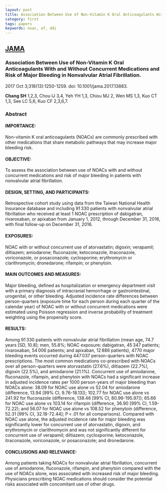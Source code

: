 ```yaml
---
layout: post
title: Association Between Use of Non-Vitamin K Oral Anticoagulants With and Without Concurrent Medications and Risk of Major Bleeding in Nonvalvular Atrial Fibrillation.
category: first
tags: papers
keywords: noac, af, ddi
---
```

## [JAMA](https://www.ncbi.nlm.nih.gov/pubmed/28973247?dopt=Abstract)

### Association Between Use of Non-Vitamin K Oral Anticoagulants With and Without Concurrent Medications and Risk of Major Bleeding in Nonvalvular Atrial Fibrillation.


2017 Oct 3;318(13):1250-1259. doi: 10.1001/jama.2017.13883.

**Chang SH**   1,2,3, Chou IJ   3,4, Yeh YH   1,3, Chiou MJ   2, Wen MS   1,3, Kuo CT   1,3, See LC   5,6, Kuo CF   2,3,6,7.

### Abstract
#### IMPORTANCE:
Non-vitamin K oral anticoagulants (NOACs) are commonly prescribed with other medications that share metabolic pathways that may increase major bleeding risk.

#### OBJECTIVE:
To assess the association between use of NOACs with and without concurrent medications and risk of major bleeding in patients with nonvalvular atrial fibrillation.

#### DESIGN, SETTING, AND PARTICIPANTS:
Retrospective cohort study using data from the Taiwan National Health Insurance database and including 91 330 patients with nonvalvular atrial fibrillation who received at least 1 NOAC prescription of dabigatran, rivaroxaban, or apixaban from January 1, 2012, through December 31, 2016, with final follow-up on December 31, 2016.

#### EXPOSURES:
NOAC with or without concurrent use of atorvastatin; digoxin; verapamil; diltiazem; amiodarone; fluconazole; ketoconazole, itraconazole, voriconazole, or posaconazole; cyclosporine; erythromycin or clarithromycin; dronedarone; rifampin; or phenytoin.

#### MAIN OUTCOMES AND MEASURES:
Major bleeding, defined as hospitalization or emergency department visit with a primary diagnosis of intracranial hemorrhage or gastrointestinal, urogenital, or other bleeding. Adjusted incidence rate differences between person-quarters (exposure time for each person during each quarter of the calendar year) of NOAC with or without concurrent medications were estimated using Poisson regression and inverse probability of treatment weighting using the propensity score.

#### RESULTS:
Among 91 330 patients with nonvalvular atrial fibrillation (mean age, 74.7 years [SD, 10.8]; men, 55.8%; NOAC exposure: dabigatran, 45 347 patients; rivaroxaban, 54 006 patients; and apixaban, 12 886 patients), 4770 major bleeding events occurred during 447 037 person-quarters with NOAC prescriptions. The most common medications co-prescribed with NOACs over all person-quarters were atorvastatin (27.6%), diltiazem (22.7%), digoxin (22.5%), and amiodarone (21.1%). Concurrent use of amiodarone, fluconazole, rifampin, and phenytoin with NOACs had a significant increase in adjusted incidence rates per 1000 person-years of major bleeding than NOACs alone: 38.09 for NOAC use alone vs 52.04 for amiodarone (difference, 13.94 [99% CI, 9.76-18.13]); 102.77 for NOAC use alone vs 241.92 for fluconazole (difference, 138.46 [99% CI, 80.96-195.97]); 65.66 for NOAC use alone vs 103.14 for rifampin (difference, 36.90 [99% CI, 1.59-72.22); and 56.07 for NOAC use alone vs 108.52 for phenytoin (difference, 52.31 [99% CI, 32.18-72.44]; P < .01 for all comparisons). Compared with NOAC use alone, the adjusted incidence rate for major bleeding was significantly lower for concurrent use of atorvastatin, digoxin, and erythromycin or clarithromycin and was not significantly different for concurrent use of verapamil; diltiazem; cyclosporine; ketoconazole, itraconazole, voriconazole, or posaconazole; and dronedarone.

#### CONCLUSIONS AND RELEVANCE:
Among patients taking NOACs for nonvalvular atrial fibrillation, concurrent use of amiodarone, fluconazole, rifampin, and phenytoin compared with the use of NOACs alone, was associated with increased risk of major bleeding. Physicians prescribing NOAC medications should consider the potential risks associated with concomitant use of other drugs.
